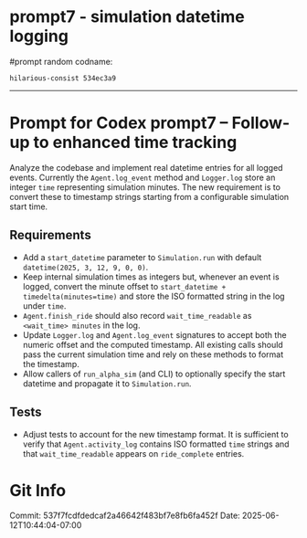 # prompt7 - simulation datetime logging

#prompt
random codname:

```copy
hilarious-consist 534ec3a9
```

***

# Prompt for Codex prompt7 – Follow-up to enhanced time tracking

Analyze the codebase and implement real datetime entries for all logged events. Currently the `Agent.log_event` method and `Logger.log` store an integer `time` representing simulation minutes. The new requirement is to convert these to timestamp strings starting from a configurable simulation start time.

## Requirements
- Add a `start_datetime` parameter to `Simulation.run` with default `datetime(2025, 3, 12, 9, 0, 0)`.
- Keep internal simulation times as integers but, whenever an event is logged, convert the minute offset to `start_datetime + timedelta(minutes=time)` and store the ISO formatted string in the log under `time`.
- `Agent.finish_ride` should also record `wait_time_readable` as `<wait_time> minutes` in the log.
- Update `Logger.log` and `Agent.log_event` signatures to accept both the numeric offset and the computed timestamp. All existing calls should pass the current simulation time and rely on these methods to format the timestamp.
- Allow callers of `run_alpha_sim` (and CLI) to optionally specify the start datetime and propagate it to `Simulation.run`.

## Tests
- Adjust tests to account for the new timestamp format. It is sufficient to verify that `Agent.activity_log` contains ISO formatted `time` strings and that `wait_time_readable` appears on `ride_complete` entries.
# Git Info
Commit: 537f7fcdfdedcaf2a46642f483bf7e8fb6fa452f
Date: 2025-06-12T10:44:04-07:00
